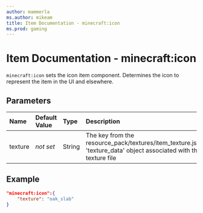 ```yaml
---
author: mammerla
ms.author: mikeam
title: Item Documentation - minecraft:icon
ms.prod: gaming
---
```


# Item Documentation - minecraft:icon

`minecraft:icon` sets the icon item component. Determines the icon to represent the item in the UI and elsewhere.

## Parameters

|Name |Default Value  |Type  |Description  |
|:----------|:----------|:----------|:----------|
|texture| *not set*| String| The key from the resource_pack/textures/item_texture.json 'texture_data' object associated with the texture file|

## Example

```json
"minecraft:icon":{
    "texture": "oak_slab"
}
```

